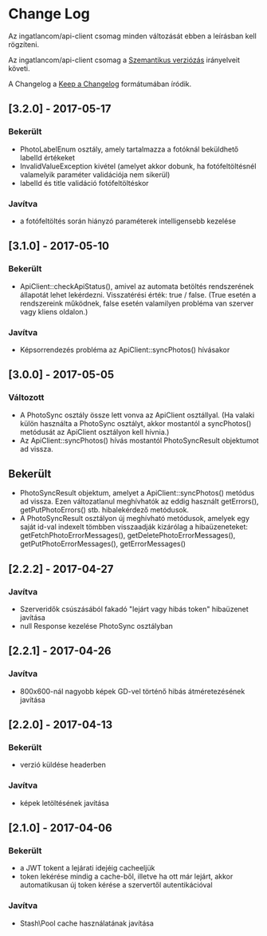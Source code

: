 # Change Log
Az ingatlancom/api-client csomag minden változását ebben a leírásban kell rögzíteni.

Az ingatlancom/api-client csomag a [Szemantikus verziózás](http://semver.org/) irányelveit követi.

A Changelog a [Keep a Changelog](http://keepachangelog.com) formátumában íródik.

## [3.2.0] - 2017-05-17

### Bekerült
- PhotoLabelEnum osztály, amely tartalmazza a fotóknál beküldhető labelId értékeket
- InvalidValueException kivétel (amelyet akkor dobunk, ha fotófeltöltésnél valamelyik paraméter validációja nem sikerül)
- labelId és title validáció fotófeltöltéskor

### Javítva
- a fotófeltöltés során hiányzó paraméterek intelligensebb kezelése

## [3.1.0] - 2017-05-10

### Bekerült
- ApiClient::checkApiStatus(), amivel az automata betöltés rendszerének állapotát lehet lekérdezni. Visszatérési érték: true / false. (True esetén a rendszereink működnek, false esetén valamilyen probléma van szerver vagy kliens oldalon.)

### Javítva
- Képsorrendezés probléma az ApiClient::syncPhotos() hívásakor

## [3.0.0] - 2017-05-05

### Változott
- A PhotoSync osztály össze lett vonva az ApiClient osztállyal. (Ha valaki külön használta a PhotoSync osztályt, akkor mostantól a syncPhotos() metódusát az ApiClient osztályon kell hívnia.)
- Az ApiClient::syncPhotos() hívás mostantól PhotoSyncResult objektumot ad vissza.

## Bekerült
- PhotoSyncResult objektum, amelyet a ApiClient::syncPhotos() metódus ad vissza. Ezen változatlanul meghívhatók az eddig használt getErrors(), getPutPhotoErrors() stb. hibalekérdező metódusok.
- A PhotoSyncResult osztályon új meghívható metódusok, amelyek egy saját id-val indexelt tömbben visszaadják kizárólag a hibaüzeneteket: getFetchPhotoErrorMessages(), getDeletePhotoErrorMessages(), getPutPhotoErrorMessages(), getErrorMessages()

## [2.2.2] - 2017-04-27

### Javítva
- Szerveridők csúszásából fakadó "lejárt vagy hibás token" hibaüzenet javítása
- null Response kezelése PhotoSync osztályban

## [2.2.1] - 2017-04-26

### Javítva
- 800x600-nál nagyobb képek GD-vel történő hibás átméretezésének javítása

## [2.2.0] - 2017-04-13

### Bekerült
- verzió küldése headerben

### Javítva
- képek letöltésének javítása

## [2.1.0] - 2017-04-06

### Bekerült
- a JWT tokent a lejárati idejéig cacheeljük
- token lekérése mindig a cache-ből, illetve ha ott már lejárt, akkor automatikusan új token kérése a szervertől autentikációval

### Javítva
- Stash\Pool cache használatának javítása
